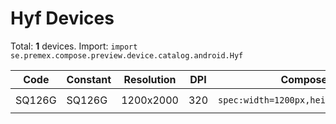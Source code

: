 # Hyf Devices

Total: **1** devices. Import: `import se.premex.compose.preview.device.catalog.android.Hyf`

| Code | Constant | Resolution | DPI | Compose Spec | Preview Usage |
|------|----------|------------|-----|-------------|---------------|
| SQ126G | SQ126G | 1200x2000 | 320 | `spec:width=1200px,height=2000px,dpi=320` | `@Preview(device = Hyf.SQ126G)` |

<!-- Generated automatically. Do not edit manually. -->
